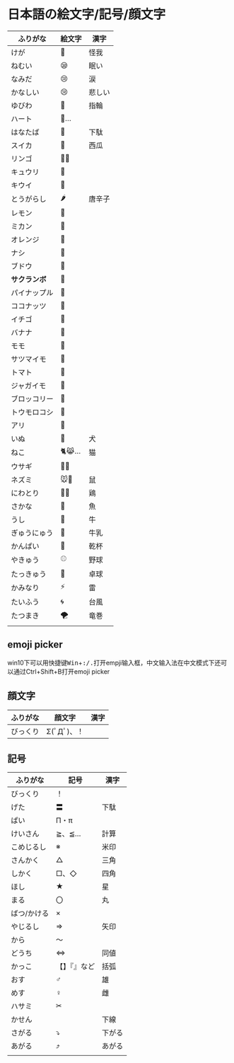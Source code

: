# 日本語の絵文字/記号/顔文字

[comment]: # (https://www.mobilefish.com/services/markdown/markdown.php#inputForm)

<!--
## 絵文字

|ふりがな|絵文字|漢字|
|---|---|---|
|けが|🤕|怪我|
|ねむい|😪|眠い|
|なみだ|😢|涙|
|かなしい|😢|悲しい|
|ラブラブ|😍||
|ゆびわ|💍|指輪|
|ハート|💛…||
|おめでとう|🎊||
|はなたば|💐|下駄|
|スイカ|🍉|西瓜|
|リンゴ|🍎🍏||
|キュウリ|🥒||
|キウイ|🥝||
|とうがらし|🌶|唐辛子|
|レモン|🍋||
|ミカン|🍊||
|オレンジ|🍊||
|ナシ|🍐||
|ブドウ|🍇||
|**サクランボ**|🍒||
|パイナップル|🍍||
|ココナッツ|🥥||
|イチゴ|🍓||
|バナナ|🍌||
|モモ|🍑||
|サツマイモ|🍠||
|トマト|🍅||
|ジャガイモ|🥔||
|ブロッコリー|🥦||
|トウモロコシ|🌽||
|アリ|🐜||
|いぬ|🐶|犬|
|ねこ|🐈😹…|猫|
|ウサギ|🐇🐰||
|ネズミ|🐭🐀|鼠|
|にわとり|🐓🐔|鶏|
|さかな|🐡|魚|
|サメ|🦈||
|クジラ|🐳🐋||
|うし|🐄|牛|
|ぎゅうにゅう|🥛|牛乳|
|かんぱい|🍻|乾杯|
|やきゅう|⚾|野球|
|たっきゅう|🏓|卓球|
|パソコン|💻🖥||
|かみなり|⚡|雷|
|たいふう|🌀|台風|
|たつまき|🌪|竜巻|
||||

## emoji picker

win10下可以用快捷键<kbd>Win</kbd>+<kbd>:/.</kbd>打开empji输入框，中文输入法在中文模式下还可以通过Ctrl+Shift+B打开emoji picker

## 顔文字

|ふりがな|顔文字|漢字|
|---|---|---|
|びっくり|Σ(ﾟДﾟ)、！||

## 記号

|ふりがな|記号|漢字|
|---|---|---|
|びっくり|！||
|げた|〓|下駄|
|ぱい|Π・π||
|けいさん|≧、≦…|計算|
|こめじるし|※|米印|
|さんかく|△|三角|
|しかく|□、◇|四角|
|ほし|★|星|
|まる|〇|丸|
|ばつ/かける|×||
|やじるし|⇒|矢印|
|ななめ|／↖|斜め|
|から|～||
|どうち|⇔|同値|
|かっこ|【】『』など|括弧|
|おす|♂|雄|
|めす|♀|雌|
|ハサミ|✂||
|さがる|⤵|下がる|
|あがる|⤴|あがる|
|かせん||下線|
||||

!-->

<table>
<thead>
<tr>
<th>ふりがな</th>
<th>絵文字</th>
<th>漢字</th>
</tr>
</thead>
<tbody>
<tr>
<td>けが</td>
<td>🤕</td>
<td>怪我</td>
</tr>
<tr>
<td>ねむい</td>
<td>😪</td>
<td>眠い</td>
</tr>
<tr>
<td>なみだ</td>
<td>😢</td>
<td>涙</td>
</tr>
<tr>
<td>かなしい</td>
<td>😢</td>
<td>悲しい</td>
</tr>
<tr>
<td>ゆびわ</td>
<td>💍</td>
<td>指輪</td>
</tr>
<tr>
<td>ハート</td>
<td>💛…</td>
</tr>
<tr>
<td>はなたば</td>
<td>💐</td>
<td>下駄</td>
</tr>
<tr>
<td>スイカ</td>
<td>🍉</td>
<td>西瓜</td>
</tr>
<tr>
<td>リンゴ</td>
<td>🍎🍏</td>
</tr>
<tr>
<td>キュウリ</td>
<td>🥒</td>
</tr>
<tr>
<td>キウイ</td>
<td>🥝</td>
</tr>
<tr>
<td>とうがらし</td>
<td>🌶</td>
<td>唐辛子</td>
</tr>
<tr>
<td>レモン</td>
<td>🍋</td>
</tr>
<tr>
<td>ミカン</td>
<td>🍊</td>
</tr>
<tr>
<td>オレンジ</td>
<td>🍊</td>
</tr>
<tr>
<td>ナシ</td>
<td>🍐</td>
</tr>
<tr>
<td>ブドウ</td>
<td>🍇</td>
</tr>
<tr>
<td><strong>サクランボ</strong></td>
<td>🍒</td>
</tr>
<tr>
<td>パイナップル</td>
<td>🍍</td>
</tr>
<tr>
<td>ココナッツ</td>
<td>🥥</td>
</tr>
<tr>
<td>イチゴ</td>
<td>🍓</td>
</tr>
<tr>
<td>バナナ</td>
<td>🍌</td>
</tr>
<tr>
<td>モモ</td>
<td>🍑</td>
</tr>
<tr>
<td>サツマイモ</td>
<td>🍠</td>
</tr>
<tr>
<td>トマト</td>
<td>🍅</td>
</tr>
<tr>
<td>ジャガイモ</td>
<td>🥔</td>
</tr>
<tr>
<td>ブロッコリー</td>
<td>🥦</td>
</tr>
<tr>
<td>トウモロコシ</td>
<td>🌽</td>
</tr>
<tr>
<td>アリ</td>
<td>🐜</td>
</tr>
<tr>
<td>いぬ</td>
<td>🐶</td>
<td>犬</td>
</tr>
<tr>
<td>ねこ</td>
<td>🐈😹…</td>
<td>猫</td>
</tr>
<tr>
<td>ウサギ</td>
<td>🐇🐰</td>
</tr>
<tr>
<td>ネズミ</td>
<td>🐭🐀</td>
<td>鼠</td>
</tr>
<tr>
<td>にわとり</td>
<td>🐓🐔</td>
<td>鶏</td>
</tr>
<tr>
<td>さかな</td>
<td>🐡</td>
<td>魚</td>
</tr>
<tr>
<td>うし</td>
<td>🐄</td>
<td>牛</td>
</tr>
<tr>
<td>ぎゅうにゅう</td>
<td>🥛</td>
<td>牛乳</td>
</tr>
<tr>
<td>かんぱい</td>
<td>🍻</td>
<td>乾杯</td>
</tr>
<tr>
<td>やきゅう</td>
<td>⚾</td>
<td>野球</td>
</tr>
<tr>
<td>たっきゅう</td>
<td>🏓</td>
<td>卓球</td>
</tr>
<tr>
<td>かみなり</td>
<td>⚡</td>
<td>雷</td>
</tr>
<tr>
<td>たいふう</td>
<td>🌀</td>
<td>台風</td>
</tr>
<tr>
<td>たつまき</td>
<td>🌪</td>
<td>竜巻</td>
</tr>
<tr>
<td></td>
</tr>
</tbody>
</table>
<h2>emoji picker</h2>
<p>win10下可以用快捷键<kbd>Win</kbd>+<kbd>:/.</kbd>打开empji输入框，中文输入法在中文模式下还可以通过Ctrl+Shift+B打开emoji picker</p>
<h2>顔文字</h2>
<table>
<thead>
<tr>
<th>ふりがな</th>
<th>顔文字</th>
<th>漢字</th>
</tr>
</thead>
<tbody>
<tr>
<td>びっくり</td>
<td>Σ(ﾟДﾟ)、！</td>
</tr>
</tbody>
</table>
<h2>記号</h2>
<table>
<thead>
<tr>
<th>ふりがな</th>
<th>記号</th>
<th>漢字</th>
</tr>
</thead>
<tbody>
<tr>
<td>びっくり</td>
<td>！</td>
</tr>
<tr>
<td>げた</td>
<td>〓</td>
<td>下駄</td>
</tr>
<tr>
<td>ぱい</td>
<td>Π・π</td>
</tr>
<tr>
<td>けいさん</td>
<td>≧、≦…</td>
<td>計算</td>
</tr>
<tr>
<td>こめじるし</td>
<td>※</td>
<td>米印</td>
</tr>
<tr>
<td>さんかく</td>
<td>△</td>
<td>三角</td>
</tr>
<tr>
<td>しかく</td>
<td>□、◇</td>
<td>四角</td>
</tr>
<tr>
<td>ほし</td>
<td>★</td>
<td>星</td>
</tr>
<tr>
<td>まる</td>
<td>〇</td>
<td>丸</td>
</tr>
<tr>
<td>ばつ/かける</td>
<td>×</td>
</tr>
<tr>
<td>やじるし</td>
<td>⇒</td>
<td>矢印</td>
</tr>
<tr>
<td>から</td>
<td>～</td>
</tr>
<tr>
<td>どうち</td>
<td>⇔</td>
<td>同値</td>
</tr>
<tr>
<td>かっこ</td>
<td>【】『』など</td>
<td>括弧</td>
</tr>
<tr>
<td>おす</td>
<td>♂</td>
<td>雄</td>
</tr>
<tr>
<td>めす</td>
<td>♀</td>
<td>雌</td>
</tr>
<tr>
<td>ハサミ</td>
<td>✂</td>
</tr>
<tr>
<td>かせん</td>
<td></td>
<td>下線</td>
</tr>
<tr>
<td>さがる</td>
<td>⤵</td>
<td>下がる</td>
</tr>
<tr>
<td>あがる</td>
<td>⤴</td>
<td>あがる</td>
</tr>
<tr>
<td></td>
</tr>
</tbody>
</table>